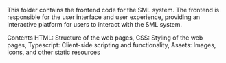 This folder contains the frontend code for the SML system. The frontend is responsible for the user interface and user experience, providing an interactive platform for users to interact with the SML system.

Contents
HTML: Structure of the web pages,
CSS: Styling of the web pages,
Typescript: Client-side scripting and functionality,
Assets: Images, icons, and other static resources
